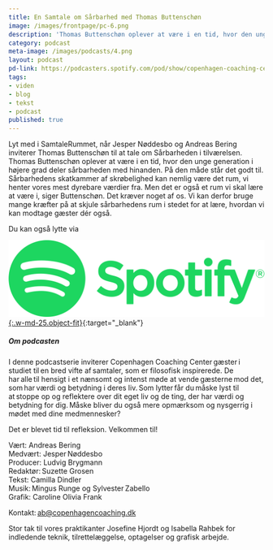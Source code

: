 ```yaml
---
title: En Samtale om Sårbarhed med Thomas Buttenschøn
image: /images/frontpage/pc-6.png
description: 'Thomas Buttenschøn oplever at være i en tid, hvor den unge generation i højere grad deler sårbarheden med hinanden. På den måde står det godt til. Sårbarhedens skatkammer af skrøbelighed kan nemlig være det rum, vi henter vores mest dyrebare værdier fra. Men det er også et rum vi skal lære at være i, siger Buttenschøn. Det kræver noget af os. Vi kan derfor bruge mange kræfter på at skjule sårbarhedens rum i stedet for at lære, hvordan vi kan modtage gæster dér også.'
category: podcast
meta-image: /images/podcasts/4.png
layout: podcast
pd-link: https://podcasters.spotify.com/pod/show/copenhagen-coaching-cente/embed/episodes/En-Samtale-om-Srbarhed-med-Thomas-Buttenschn-e229k57
tags:
- viden
- blog
- tekst
- podcast
published: true
---
```


Lyt med i SamtaleRummet, når Jesper Nøddesbo og Andreas Bering inviterer Thomas Buttenschøn til at tale om Sårbarheden i tilværelsen. Thomas Buttenschøn oplever at være i en tid, hvor den unge generation i højere grad deler sårbarheden med hinanden. På den måde står det godt til. Sårbarhedens skatkammer af skrøbelighed kan nemlig være det rum, vi henter vores mest dyrebare værdier fra. Men det er også et rum vi skal lære at være i, siger Buttenschøn. Det kræver noget af os. Vi kan derfor bruge mange kræfter på at skjule sårbarhedens rum i stedet for at lære, hvordan vi kan modtage gæster dér også.

Du kan også lytte via

[![Lyt til SamtaleRummet via Spotify](/images/podcasts/spotify.png "Lyt til SamtaleRummet via Spotify"){:.w-md-25.object-fit}](https://open.spotify.com/episode/7bFcLKeHKlQ8ATFpAC9GfY){:target="_blank"}

##### Om podcasten

I denne podcastserie inviterer Copenhagen Coaching Center gæster i studiet til en bred vifte af samtaler, som er filosofisk inspirerede. De har alle til hensigt i et nænsomt og intenst møde at vende gæsterne mod det, som har værdi og betydning i deres liv. Som lytter får du måske lyst til at stoppe op og reflektere over dit eget liv og de ting, der har værdi og betydning for dig. Måske bliver du også mere opmærksom og nysgerrig i mødet med dine medmennesker?

Det er blevet tid til refleksion. Velkommen til!  

Vært: Andreas Bering<br>
Medvært: Jesper Nøddesbo<br>
Producer: Ludvig Brygmann<br>
Redaktør: Suzette Grosen<br>
Tekst: Camilla Dindler<br>
Musik: Mingus Runge og Sylvester Zabello<br>
Grafik: Caroline Olivia Frank

Kontakt: ab@copenhagencoaching.dk

Stor tak til vores praktikanter Josefine Hjordt og Isabella Rahbek for indledende teknik, tilrettelæggelse, optagelser og grafisk arbejde.